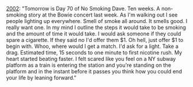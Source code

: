 <a href="http://scripting.com/2002/08/22.html#When:5:05:41PM">2002</a>: "Tomorrow is Day 70 of No Smoking Dave. Ten weeks. A non-smoking story at the Bowie concert last week. As I'm walking out I see people lighting up everywhere. Smell of smoke all around. It smells good. I really want one. In my mind I outline the steps it would take to be smoking and the amount of time it would take. I would ask someone if they could spare a cigarette. If they said no I'd offer them $1. Oh hell, just offer $1 to begin with. Whoo, where would I get a match. I'd ask for a light. Take a drag. Estimated time, 15 seconds to one minute to first nicotine rush. My heart started beating faster. I felt scared like you feel on a NY subway platform as a train is entering the station and you're standing on the platform and in the instant before it passes you think how you could end your life by leaning forward."
